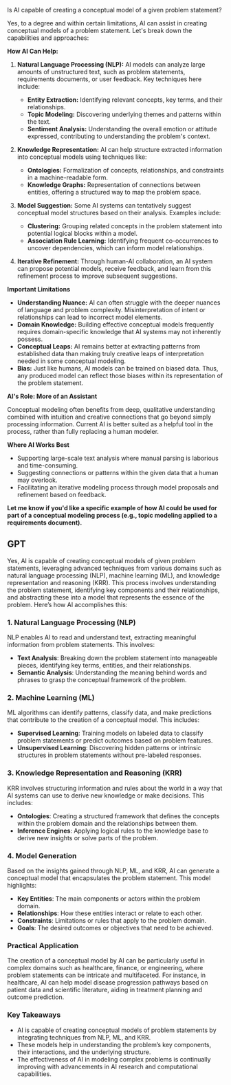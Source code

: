 Is AI capable of creating a conceptual model of a given problem statement?

Yes, to a degree and within certain limitations, AI can assist in creating conceptual models of a problem statement. Let's break down the capabilities and approaches:

**How AI Can Help:**

1. **Natural Language Processing (NLP):** AI models can analyze large amounts of unstructured text, such as problem statements, requirements documents, or user feedback.  Key techniques here include:
    * **Entity Extraction:** Identifying relevant concepts,  key terms, and their relationships.
    * **Topic Modeling:**  Discovering underlying themes and patterns within the text.
    * **Sentiment Analysis:** Understanding the overall emotion or attitude expressed, contributing to understanding the problem's context.  

2. **Knowledge Representation:** AI can help structure  extracted information into conceptual models using techniques like:
    * **Ontologies:** Formalization of concepts, relationships, and  constraints in a machine-readable form.
    * **Knowledge Graphs:** Representation of connections between  entities, offering a structured way to map the problem space.

3. **Model Suggestion:**  Some AI systems can tentatively suggest conceptual model structures based on their analysis.  Examples include:
     * **Clustering:** Grouping  related concepts in  the problem statement into potential logical blocks  within a model.
     * **Association Rule Learning:** Identifying frequent co-occurrences to uncover dependencies, which can inform model relationships.

4. **Iterative Refinement:** Through human-AI collaboration, an AI system can propose potential models, receive feedback, and  learn from this refinement process to improve subsequent suggestions.

**Important Limitations**

* **Understanding Nuance:** AI can often struggle with the deeper nuances of language and problem complexity. Misinterpretation of intent or relationships can lead to incorrect model elements.
* **Domain Knowledge:** Building effective conceptual models frequently requires domain-specific knowledge that AI systems may not inherently possess.  
* **Conceptual Leaps:** AI remains better at extracting patterns from established data than making truly creative leaps  of interpretation needed in some conceptual modeling.
* **Bias:** Just like humans, AI models can be trained on biased data. Thus, any produced model can reflect those biases within its representation of the problem statement.

**AI's Role: More of an Assistant**

Conceptual modeling often benefits from deep, qualitative understanding combined with intuition and creative connections that go beyond simply processing information. Current AI is better suited as a helpful tool in the process, rather than fully replacing a human modeler.

**Where AI Works Best**

* Supporting large-scale text analysis where manual parsing is laborious and time-consuming.
* Suggesting connections or patterns within the given data that a human may overlook.
* Facilitating an iterative modeling process through model proposals and refinement based on feedback.

**Let me know if you'd like a specific example of how AI could be used for part of a conceptual modeling process (e.g., topic modeling applied to a requirements document).** 


## GPT

Yes, AI is capable of creating conceptual models of given problem statements, leveraging advanced techniques from various domains such as natural language processing (NLP), machine learning (ML), and knowledge representation and reasoning (KRR). This process involves understanding the problem statement, identifying key components and their relationships, and abstracting these into a model that represents the essence of the problem. Here’s how AI accomplishes this:

### 1. **Natural Language Processing (NLP)**

NLP enables AI to read and understand text, extracting meaningful information from problem statements. This involves:

- **Text Analysis**: Breaking down the problem statement into manageable pieces, identifying key terms, entities, and their relationships.
- **Semantic Analysis**: Understanding the meaning behind words and phrases to grasp the conceptual framework of the problem.

### 2. **Machine Learning (ML)**

ML algorithms can identify patterns, classify data, and make predictions that contribute to the creation of a conceptual model. This includes:

- **Supervised Learning**: Training models on labeled data to classify problem statements or predict outcomes based on problem features.
- **Unsupervised Learning**: Discovering hidden patterns or intrinsic structures in problem statements without pre-labeled responses.

### 3. **Knowledge Representation and Reasoning (KRR)**

KRR involves structuring information and rules about the world in a way that AI systems can use to derive new knowledge or make decisions. This includes:

- **Ontologies**: Creating a structured framework that defines the concepts within the problem domain and the relationships between them.
- **Inference Engines**: Applying logical rules to the knowledge base to derive new insights or solve parts of the problem.

### 4. **Model Generation**

Based on the insights gained through NLP, ML, and KRR, AI can generate a conceptual model that encapsulates the problem statement. This model highlights:

- **Key Entities**: The main components or actors within the problem domain.
- **Relationships**: How these entities interact or relate to each other.
- **Constraints**: Limitations or rules that apply to the problem domain.
- **Goals**: The desired outcomes or objectives that need to be achieved.

### Practical Application

The creation of a conceptual model by AI can be particularly useful in complex domains such as healthcare, finance, or engineering, where problem statements can be intricate and multifaceted. For instance, in healthcare, AI can help model disease progression pathways based on patient data and scientific literature, aiding in treatment planning and outcome prediction.

### Key Takeaways

- AI is capable of creating conceptual models of problem statements by integrating techniques from NLP, ML, and KRR.
- These models help in understanding the problem’s key components, their interactions, and the underlying structure.
- The effectiveness of AI in modeling complex problems is continually improving with advancements in AI research and computational capabilities.